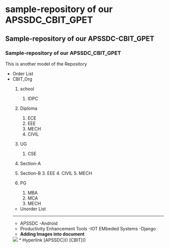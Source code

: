 # sample-repository of our APSSDC_CBIT_GPET
## Sample-repository of our APSSDC-CBIT_GPET
### Sample-repository of our APSSDC_CBIT_GPET
This is another model of the Repository


* Order List
* CBIT_Org
   1. school
      1. IDPC
   3. Diploma
      1. ECE
      2. EEE
      3. MECH
      4. CIVIL
   5. UG
      1. CSE
   1. Section-A
   2. Section-B
      3. EEE
      4. CIVIL
      5. MECH
          
          
   7. PG
      1. MBA
      2. MCA
      3. MECH
     * Unorder List
     ------------------------------------------------------------------------
     * APSSDC
    -Android
   - Productivity Enhancement Tools
    -IOT
    EMbeded Systems
    -Django
    * **Adding Images into document**
    <img src="https://cdn.britannica.com/84/73184-004-E5A450B5/Sunflower-field-Fargo-North-Dakota.jpg">
    * Hyperlink
      [APSSDC]()
      [CBIT]()
    

           
           
